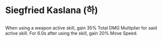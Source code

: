 # Siegfried Kaslana (하)

##

When using a weapon active skill, gain 35% Total DMG Multiplier for said active skill. For 6.0s after using the skill, gain 20% Move Speed.
